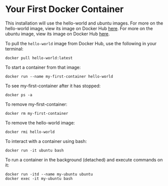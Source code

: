 # Your First Docker Container

This installation will use the hello-world and ubuntu images.
For more on the hello-world image, view its image on Docker Hub [here](https://hub.docker.com/_/hello-world/).
For more on the ubuntu image, view its image on Docker Hub [here](https://hub.docker.com/_/ubuntu/).

To pull the `hello-world` image from Docker Hub, use the following in your terminal:
```
docker pull hello-world:latest
```

To start a container from that image:
```
docker run --name my-first-container hello-world
```

To see my-first-container after it has stopped:
```
docker ps -a
```

To remove my-first-container:
```
docker rm my-first-container
```

To remove the hello-world image:
```
docker rmi hello-world
```

To interact with a container using bash:
```
docker run -it ubuntu bash
```

To run a container in the background (detached) and execute commands on it:
```
docker run -itd --name my-ubuntu ubuntu
docker exec -it my-ubuntu bash
```
